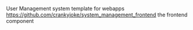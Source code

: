 User Management system template for webapps
https://github.com/crankyjoke/system_management_frontend the frontend component
